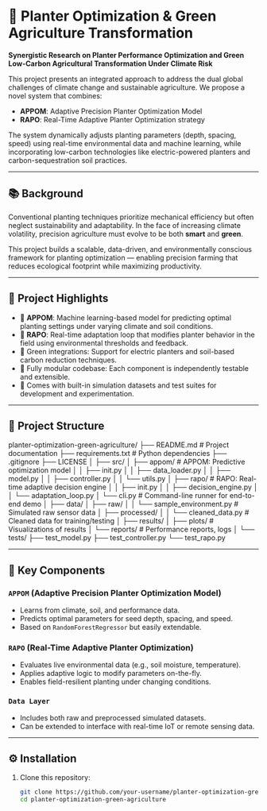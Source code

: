 # 🌱 Planter Optimization & Green Agriculture Transformation

**Synergistic Research on Planter Performance Optimization and Green Low-Carbon Agricultural Transformation Under Climate Risk**

This project presents an integrated approach to address the dual global challenges of climate change and sustainable agriculture. We propose a novel system that combines:

- **APPOM**: Adaptive Precision Planter Optimization Model  
- **RAPO**: Real-Time Adaptive Planter Optimization strategy  

The system dynamically adjusts planting parameters (depth, spacing, speed) using real-time environmental data and machine learning, while incorporating low-carbon technologies like electric-powered planters and carbon-sequestration soil practices.

---

## 📚 Background

Conventional planting techniques prioritize mechanical efficiency but often neglect sustainability and adaptability. In the face of increasing climate volatility, precision agriculture must evolve to be both **smart** and **green**.

This project builds a scalable, data-driven, and environmentally conscious framework for planting optimization — enabling precision farming that reduces ecological footprint while maximizing productivity.

---

## 🚀 Project Highlights

- 📡 **APPOM**: Machine learning-based model for predicting optimal planting settings under varying climate and soil conditions.
- 🔁 **RAPO**: Real-time adaptation loop that modifies planter behavior in the field using environmental thresholds and feedback.
- 🌿 Green integrations: Support for electric planters and soil-based carbon reduction techniques.
- 🔧 Fully modular codebase: Each component is independently testable and extensible.
- 🧪 Comes with built-in simulation datasets and test suites for development and experimentation.

---

## 📁 Project Structure

planter-optimization-green-agriculture/ ├── README.md # Project documentation ├── requirements.txt # Python dependencies ├── .gitignore ├── LICENSE │ ├── src/ │ ├── appom/ # APPOM: Predictive optimization model │ │ ├── init.py │ │ ├── data_loader.py │ │ ├── model.py │ │ ├── controller.py │ │ └── utils.py │ ├── rapo/ # RAPO: Real-time adaptive decision engine │ │ ├── init.py │ │ ├── decision_engine.py │ │ └── adaptation_loop.py │ └── cli.py # Command-line runner for end-to-end demo │ ├── data/ │ ├── raw/ │ │ └── sample_environment.py # Simulated raw sensor data │ ├── processed/ │ │ └── cleaned_data.py # Cleaned data for training/testing │ ├── results/ │ ├── plots/ # Visualizations of results │ └── reports/ # Performance reports, logs │ └── tests/ ├── test_model.py ├── test_controller.py └── test_rapo.py



---

## 🧠 Key Components

### `APPOM` (Adaptive Precision Planter Optimization Model)
- Learns from climate, soil, and performance data.
- Predicts optimal parameters for seed depth, spacing, and speed.
- Based on `RandomForestRegressor` but easily extendable.

### `RAPO` (Real-Time Adaptive Planter Optimization)
- Evaluates live environmental data (e.g., soil moisture, temperature).
- Applies adaptive logic to modify parameters on-the-fly.
- Enables field-resilient planting under changing conditions.

### `Data Layer`
- Includes both raw and preprocessed simulated datasets.
- Can be extended to interface with real-time IoT or remote sensing data.

---

## ⚙️ Installation

1. Clone this repository:
   ```bash
   git clone https://github.com/your-username/planter-optimization-green-agriculture.git
   cd planter-optimization-green-agriculture

